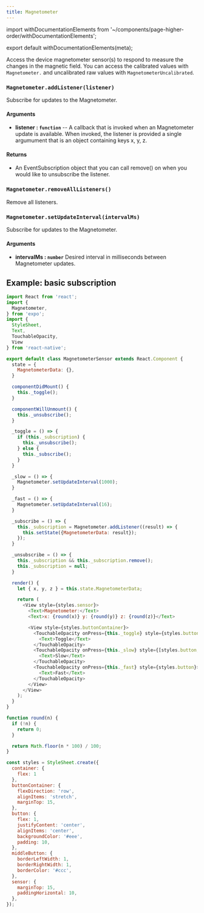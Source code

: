 ```yaml
---
title: Magnetometer
---
```


import withDocumentationElements from '~/components/page-higher-order/withDocumentationElements';

export default withDocumentationElements(meta);

Access the device magnetometer sensor(s) to respond to measure the changes
in the magnetic field. You can access the calibrated values with `Magnetometer.`
and uncalibrated raw values with `MagnetometerUncalibrated`.

### `Magnetometer.addListener(listener)`

Subscribe for updates to the Magnetometer.

#### Arguments

-   **listener : `function`** -- A callback that is invoked when an
    Magnetometer update is available. When invoked, the listener is
    provided a single argumument that is an object    containing keys x, y,
    z.

#### Returns

-   An EventSubscription object that you can call remove() on when you
    would like to unsubscribe the listener.

### `Magnetometer.removeAllListeners()`

Remove all listeners.

### `Magnetometer.setUpdateInterval(intervalMs)`

Subscribe for updates to the Magnetometer.

#### Arguments

-   **intervalMs : `number`** Desired interval in milliseconds between
    Magnetometer updates.

## Example: basic subscription

```javascript
import React from 'react';
import {
  Magnetometer,
} from 'expo';
import {
  StyleSheet,
  Text,
  TouchableOpacity,
  View
} from 'react-native';

export default class MagnetometerSensor extends React.Component {
  state = {
    MagnetometerData: {},
  }

  componentDidMount() {
    this._toggle();
  }

  componentWillUnmount() {
    this._unsubscribe();
  }

  _toggle = () => {
    if (this._subscription) {
      this._unsubscribe();
    } else {
      this._subscribe();
    }
  }

  _slow = () => {
    Magnetometer.setUpdateInterval(1000);
  }

  _fast = () => {
    Magnetometer.setUpdateInterval(16);
  }

  _subscribe = () => {
    this._subscription = Magnetometer.addListener((result) => {
      this.setState({MagnetometerData: result});
    });
  }

  _unsubscribe = () => {
    this._subscription && this._subscription.remove();
    this._subscription = null;
  }

  render() {
    let { x, y, z } = this.state.MagnetometerData;

    return (
      <View style={styles.sensor}>
        <Text>Magnetometer:</Text>
        <Text>x: {round(x)} y: {round(y)} z: {round(z)}</Text>

        <View style={styles.buttonContainer}>
          <TouchableOpacity onPress={this._toggle} style={styles.button}>
            <Text>Toggle</Text>
          </TouchableOpacity>
          <TouchableOpacity onPress={this._slow} style={[styles.button, styles.middleButton]}>
            <Text>Slow</Text>
          </TouchableOpacity>
          <TouchableOpacity onPress={this._fast} style={styles.button}>
            <Text>Fast</Text>
          </TouchableOpacity>
        </View>
      </View>
    );
  }
}

function round(n) {
  if (!n) {
    return 0;
  }

  return Math.floor(n * 100) / 100;
}

const styles = StyleSheet.create({
  container: {
    flex: 1
  },
  buttonContainer: {
    flexDirection: 'row',
    alignItems: 'stretch',
    marginTop: 15,
  },
  button: {
    flex: 1,
    justifyContent: 'center',
    alignItems: 'center',
    backgroundColor: '#eee',
    padding: 10,
  },
  middleButton: {
    borderLeftWidth: 1,
    borderRightWidth: 1,
    borderColor: '#ccc',
  },
  sensor: {
    marginTop: 15,
    paddingHorizontal: 10,
  },
});
```
